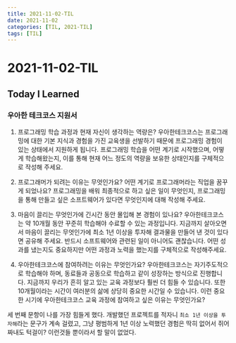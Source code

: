 ```yaml
---
title: 2021-11-02-TIL
date: 2021-11-02
categories: [TIL, 2021-TIL]
tags: [TIL]
---
```


# 2021-11-02-TIL

## Today I Learned

### 우아한 테크코스 지원서

1. 프로그래밍 학습 과정과 현재 자신이 생각하는 역량은?
우아한테크코스는 프로그래밍에 대한 기본 지식과 경험을 가진 교육생을 선발하기 때문에 프로그래밍 경험이 있는 상태에서 지원하게 됩니다. 프로그래밍 학습을 어떤 계기로 시작했으며, 어떻게 학습해왔는지, 이를 통해 현재 어느 정도의 역량을 보유한 상태인지를 구체적으로 작성해 주세요.

2. 프로그래머가 되려는 이유는 무엇인가요?
어떤 계기로 프로그래머라는 직업을 꿈꾸게 되었나요? 프로그래밍을 배워 최종적으로 하고 싶은 일이 무엇인지, 프로그래밍을 통해 만들고 싶은 소프트웨어가 있다면 무엇인지에 대해 작성해 주세요.

3. 마음이 끌리는 무엇인가에 긴시간 동안 몰입해 본 경험이 있나요?
우아한테크코스는 약 10개월 동안 꾸준히 학습해야 수료할 수 있는 과정입니다. 지금까지 살아오면서 마음이 끌리는 무엇인가에 최소 1년 이상을 투자해 결과물을 만들어 낸 것이 있다면 공유해 주세요. 반드시 소프트웨어와 관련된 일이 아니어도 괜찮습니다. 어떤 성과를 냈는지도 중요하지만 어떤 과정과 노력을 했는지를 구체적으로 작성해주세요.

4. 우아한테크코스에 참여하려는 이유는 무엇인가요?
우아한테크코스는 자기주도적으로 학습해야 하며, 동료들과 공동으로 학습하고 같이 성장하는 방식으로 진행합니다. 지금까지 우리가 흔히 알고 있는 교육 과정보다 훨씬 더 힘들 수 있습니다. 또한 10개월이라는 시간이 여러분의 삶에 상당히 중요한 시간일 수 있습니다. 이런 중요한 시기에 우아한테크코스 교육 과정에 참여하고 싶은 이유는 무엇인가요?

세 번째 문항이 나를 가장 힘들게 했다. 개발했던 프로젝트를 적자니 `최소 1년 이상을 투자해`라는 문구가 계속 걸렸고, 그냥 평범하게 1년 이상 노력했던 경험은 딱히 없어서 쥐어짜내도 턱걸이? 이런것들 뿐이라서 할 말이 없었다.